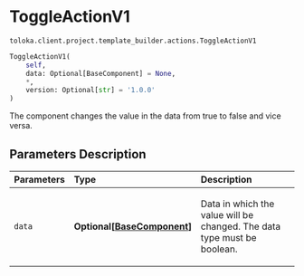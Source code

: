 # ToggleActionV1
`toloka.client.project.template_builder.actions.ToggleActionV1`

```python
ToggleActionV1(
    self,
    data: Optional[BaseComponent] = None,
    *,
    version: Optional[str] = '1.0.0'
)
```

The component changes the value in the data from true to false and vice versa.

## Parameters Description

| Parameters | Type | Description |
| :----------| :----| :-----------|
`data`|**Optional\[[BaseComponent](toloka.client.project.template_builder.base.BaseComponent.md)\]**|<p>Data in which the value will be changed. The data type must be boolean.</p>
